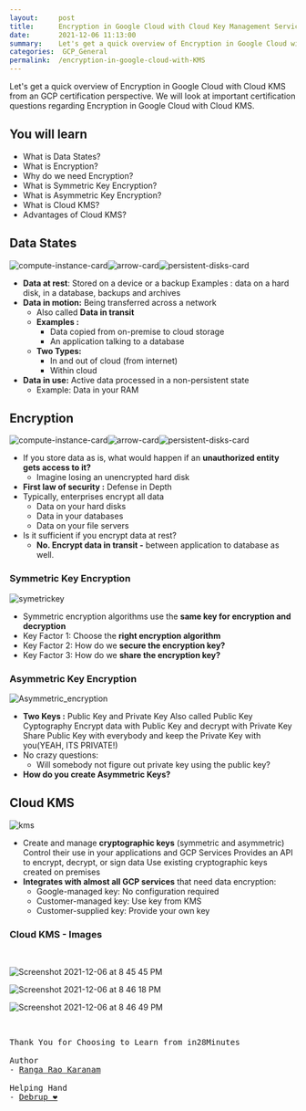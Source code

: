 ```yaml
---
layout:     post
title:      Encryption in Google Cloud with Cloud Key Management Service (KMS) - GCP Certification Cheat Sheet
date:       2021-12-06 11:13:00
summary:    Let's get a quick overview of Encryption in Google Cloud with Cloud KMS from an GCP certification perspective. We will look at important certification questions regarding Encryption in Google Cloud with Cloud KMS.
categories:  GCP_General
permalink:  /encryption-in-google-cloud-with-KMS
---
```


Let's get a quick overview of Encryption in Google Cloud with Cloud KMS from an GCP certification perspective. We will look at important certification questions regarding Encryption in Google Cloud with Cloud KMS.

## You will learn
- What is Data States?
- What is Encryption?
- Why do we need Encryption?
- What is Symmetric Key Encryption?
- What is Asymmetric Key Encryption?
- What is Cloud KMS?
- Advantages of Cloud KMS?


## Data States
   ![compute-instance-card](https://user-images.githubusercontent.com/57451228/144869368-dd3cb711-7861-4acd-8467-922bb9e36d36.png)![arrow-card](https://user-images.githubusercontent.com/57451228/144869384-d3e48e9d-72be-4e07-bbc5-2a7fabaa07fe.png)![persistent-disks-card](https://user-images.githubusercontent.com/57451228/144869399-a7efe4ff-4347-4195-9b47-51d9de400d69.png)


 
    
- **Data at rest**: Stored on a device or a backup
Examples : data on a hard disk, in a database, backups and archives
- **Data in motion:** Being transferred across a network
  - Also called **Data in transit**
  - **Examples :**
      - Data copied from on-premise to cloud storage
      - An application talking to a database
  - **Two Types:**
      - In and out of cloud (from internet)
      - Within cloud
- **Data in use:** Active data processed in a non-persistent state
   - Example: Data in your RAM

## Encryption
 ![compute-instance-card](https://user-images.githubusercontent.com/57451228/144869368-dd3cb711-7861-4acd-8467-922bb9e36d36.png)![arrow-card](https://user-images.githubusercontent.com/57451228/144869384-d3e48e9d-72be-4e07-bbc5-2a7fabaa07fe.png)![persistent-disks-card](https://user-images.githubusercontent.com/57451228/144869399-a7efe4ff-4347-4195-9b47-51d9de400d69.png)
 
- If you store data as is, what would happen if an **unauthorized entity gets access to it?**
  - Imagine losing an unencrypted hard disk
- **First law of security :** Defense in Depth
- Typically, enterprises encrypt all data
  - Data on your hard disks
  - Data in your databases
  - Data on your file servers
- Is it sufficient if you encrypt data at rest?
  - **No. Encrypt data in transit -** between application to database as well.
   
### Symmetric Key Encryption
![symetrickey](https://user-images.githubusercontent.com/57451228/144870527-fbf574e6-8718-44d9-a87d-1c9821900fe0.png)

- Symmetric encryption algorithms use the **same key for encryption and decryption**
- Key Factor 1: Choose the **right encryption algorithm**
- Key Factor 2: How do we **secure the encryption key?**
- Key Factor 3: How do we **share the encryption key?**

### Asymmetric Key Encryption
![Asymmetric_encryption](https://user-images.githubusercontent.com/57451228/144870702-777536a0-ae97-44e5-a56e-850d12afe5f3.png)

- **Two Keys :** Public Key and Private Key
Also called Public Key Cyptography
Encrypt data with Public Key and decrypt with Private Key
Share Public Key with everybody and keep the Private Key with you(YEAH, ITS PRIVATE!)
- No crazy questions:
  - Will somebody not figure out private key using the public key?
- **How do you create Asymmetric Keys?**

## Cloud KMS

![kms](https://user-images.githubusercontent.com/57451228/144871178-e94ef009-0a9e-4e1c-9df3-e45e32add0f2.png)

- Create and manage **cryptographic keys** (symmetric and asymmetric)
Control their use in your applications and GCP Services
Provides an API to encrypt, decrypt, or sign data
Use existing cryptographic keys created on premises
- **Integrates with almost all GCP services** that need data encryption:
  - Google-managed key: No configuration required
  - Customer-managed key: Use key from KMS
  - Customer-supplied key: Provide your own key

### Cloud KMS - Images
<BR/>

![Screenshot 2021-12-06 at 8 45 45 PM](https://user-images.githubusercontent.com/57451228/144871603-e0bcf284-5a09-4ccf-ab1d-b90ea9e55c3c.png)

![Screenshot 2021-12-06 at 8 46 18 PM](https://user-images.githubusercontent.com/57451228/144871670-0ff3fe04-d826-41ba-b9b4-717b33554a36.png)

![Screenshot 2021-12-06 at 8 46 49 PM](https://user-images.githubusercontent.com/57451228/144871776-9970d4f8-153b-475c-bc0f-b16d1d2934bf.png)



<BR/>


<pre>
Thank You for Choosing to Learn from in28Minutes

Author
- <a href="https://www.linkedin.com/in/rangakaranam/">Ranga Rao Karanam</a>

Helping Hand
- <a href="https://www.linkedin.com/in/debrup-365/">Debrup ❤️</a>
</pre>
